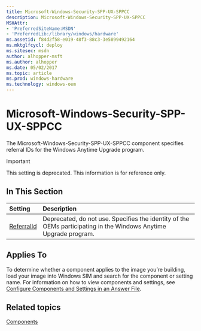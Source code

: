 ```yaml
---
title: Microsoft-Windows-Security-SPP-UX-SPPCC
description: Microsoft-Windows-Security-SPP-UX-SPPCC
MSHAttr:
- 'PreferredSiteName:MSDN'
- 'PreferredLib:/library/windows/hardware'
ms.assetid: f84d2f58-e019-48f3-88c3-3e5899492164
ms.mktglfcycl: deploy
ms.sitesec: msdn
author: alhopper-msft
ms.author: alhopper
ms.date: 05/02/2017
ms.topic: article
ms.prod: windows-hardware
ms.technology: windows-oem
---
```

# Microsoft-Windows-Security-SPP-UX-SPPCC

The Microsoft-Windows-Security-SPP-UX-SPPCC component specifies referral IDs for the Windows Anytime Upgrade program.

> [!Important]
> This setting is deprecated. This information is for reference only.

## In This Section

| Setting                 | Description                                                                           |
|:------------------------|:--------------------------------------------------------------------------------------|
| [ReferralId](microsoft-windows-security-spp-ux-sppcc-referralid.md) | Deprecated, do not use. Specifies the identity of the OEMs participating in the Windows Anytime Upgrade program. |

## Applies To

To determine whether a component applies to the image you’re building, load your image into Windows SIM and search for the component or setting name. For information on how to view components and settings, see [Configure Components and Settings in an Answer File](https://docs.microsoft.com/en-us/windows-hardware/customize/desktop/wsim/configure-components-and-settings-in-an-answer-file).

## Related topics

[Components](components-b-unattend.md)
